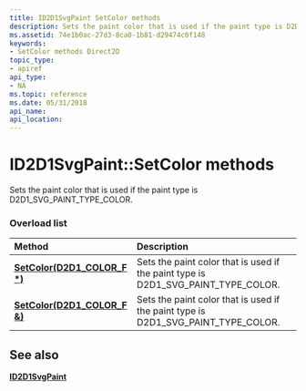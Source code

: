```yaml
---
title: ID2D1SvgPaint SetColor methods
description: Sets the paint color that is used if the paint type is D2D1\_SVG\_PAINT\_TYPE\_COLOR.
ms.assetid: 74e1b0ac-27d3-8ca0-1b81-d29474c0f148
keywords:
- SetColor methods Direct2D
topic_type:
- apiref
api_type:
- NA
ms.topic: reference
ms.date: 05/31/2018
api_name: 
api_location: 
---
```


# ID2D1SvgPaint::SetColor methods

Sets the paint color that is used if the paint type is D2D1\_SVG\_PAINT\_TYPE\_COLOR.

### Overload list



| Method                                                         | Description                                                                                      |
|:---------------------------------------------------------------|:-------------------------------------------------------------------------------------------------|
| [**SetColor(D2D1\_COLOR\_F \*)**](https://msdn.microsoft.com/en-us/library/Mt797898(v=VS.85).aspx)  | Sets the paint color that is used if the paint type is D2D1\_SVG\_PAINT\_TYPE\_COLOR.<br/> |
| [**SetColor(D2D1\_COLOR\_F &)**](https://msdn.microsoft.com/en-us/library/Mt797899(v=VS.85).aspx) | Sets the paint color that is used if the paint type is D2D1\_SVG\_PAINT\_TYPE\_COLOR.<br/> |



## See also

<dl> <dt>

[**ID2D1SvgPaint**](https://msdn.microsoft.com/en-us/library/Mt797893(v=VS.85).aspx)
</dt> </dl>

 

 





